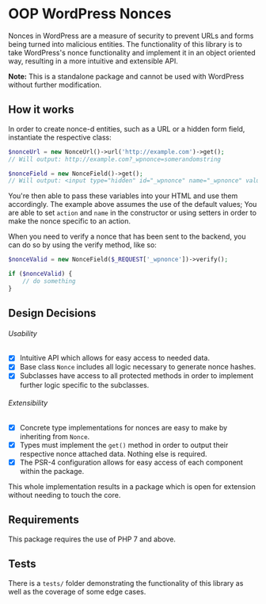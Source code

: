 # OOP WordPress Nonces

Nonces in WordPress are a measure of security to prevent URLs and forms being turned into malicious entities. The functionality of this library is to take WordPress's nonce functionality and implement it in an object oriented way, resulting in a more intuitive and extensible API.

**Note:** This is a standalone package and cannot be used with WordPress without further modification. 

## How it works

In order to create nonce-d entities, such as a URL or a hidden form field, instantiate the respective class:

```php
$nonceUrl = new NonceUrl()->url('http://example.com')->get(); 
// Will output: http://example.com?_wpnonce=somerandomstring

$nonceField = new NonceField()->get(); 
// Will output: <input type="hidden" id="_wpnonce" name="_wpnonce" value="somerandomstring"/>
```

You're then able to pass these variables into your HTML and use them accordingly. The example above assumes the use of the default values; You are able to set `action` and `name` in the constructor or using setters in order to make the nonce specific to an action.

When you need to verify a nonce that has been sent to the backend, you can do so by using the verify method, like so:

```php
$nonceValid = new NonceField($_REQUEST['_wpnonce'])->verify();

if ($nonceValid) {
    // do something
}
```

## Design Decisions

###### Usability

* [x] Intuitive API which allows for easy access to needed data.
* [x] Base class `Nonce` includes all logic necessary to generate nonce hashes.
* [x] Subclasses have access to all protected methods in order to implement further logic specific to the subclasses.

###### Extensibility

* [x] Concrete type implementations for nonces are easy to make by inheriting from `Nonce`.
* [x] Types must implement the `get()` method in order to output their respective nonce attached data. Nothing else is required.
* [x] The PSR-4 configuration allows for easy access of each component within the package.

This whole implementation results in a package which is open for extension without needing to touch the core.

## Requirements

This package requires the use of PHP 7 and above.

## Tests

There is a `tests/` folder demonstrating the functionality of this library as well as the coverage of some edge cases. 
